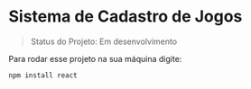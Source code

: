 <h1>Sistema de Cadastro de Jogos</h1>

> Status do Projeto: Em desenvolvimento

Para rodar esse projeto na sua máquina digite:

```
npm install react
```
